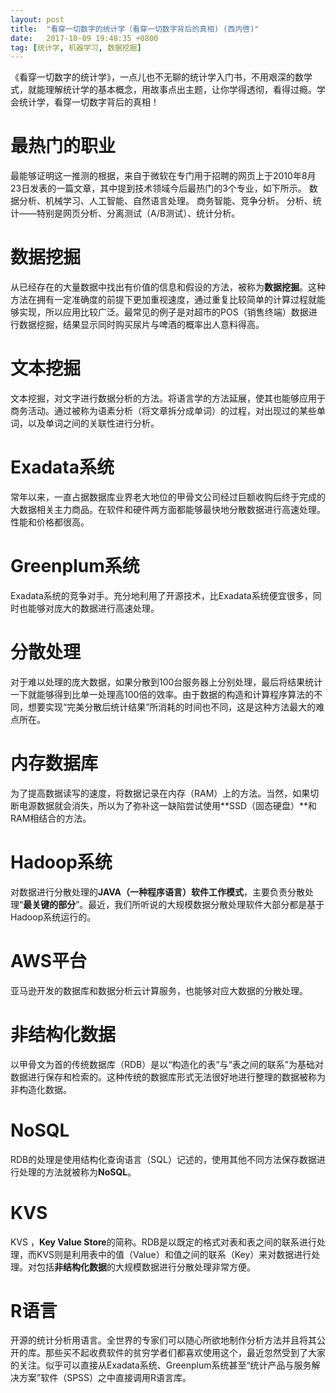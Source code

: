 ```yaml
---
layout: post
title:  "看穿一切数字的统计学（看穿一切数字背后的真相) (西内啓)"
date:   2017-10-09 19:48:35 +0800
tag: [统计学, 机器学习, 数据挖掘]
---
```


《看穿一切数字的统计学》，一点儿也不无聊的统计学入门书，不用艰深的数学式，就能理解统计学的基本概念，用故事点出主题，让你学得透彻，看得过瘾。学会统计学，看穿一切数字背后的真相！

# 最热门的职业

最能够证明这一推测的根据，来自于微软在专门用于招聘的网页上于2010年8月23日发表的一篇文章，其中提到技术领域今后最热门的3个专业，如下所示。 数据分析、机械学习、人工智能、自然语言处理。 商务智能、竞争分析。 分析、统计——特别是网页分析、分离测试（A/B测试）、统计分析。

# 数据挖掘

从已经存在的大量数据中找出有价值的信息和假设的方法，被称为**数据挖掘**。这种方法在拥有一定准确度的前提下更加重视速度，通过重复比较简单的计算过程就能够实现，所以应用比较广泛。最常见的例子是对超市的POS（销售终端）数据进行数据挖掘，结果显示同时购买尿片与啤酒的概率出人意料得高。   

# 文本挖掘   

文本挖掘，对文字进行数据分析的方法。将语言学的方法延展，使其也能够应用于商务活动。通过被称为语素分析（将文章拆分成单词）的过程，对出现过的某些单词，以及单词之间的关联性进行分析。   

# Exadata系统

常年以来，一直占据数据库业界老大地位的甲骨文公司经过巨额收购后终于完成的大数据相关主力商品。在软件和硬件两方面都能够最快地分散数据进行高速处理。性能和价格都很高。   

# Greenplum系统   

Exadata系统的竞争对手。充分地利用了开源技术，比Exadata系统便宜很多，同时也能够对庞大的数据进行高速处理。   

# 分散处理   

对于难以处理的庞大数据，如果分散到100台服务器上分别处理，最后将结果统计一下就能够得到比单一处理高100倍的效率。由于数据的构造和计算程序算法的不同，想要实现“完美分散后统计结果”所消耗的时间也不同，这是这种方法最大的难点所在。

# 内存数据库

为了提高数据读写的速度，将数据记录在内存（RAM）上的方法。当然，如果切断电源数据就会消失，所以为了弥补这一缺陷尝试使用**SSD（固态硬盘）**和RAM相结合的方法。

# Hadoop系统   

对数据进行分散处理的**JAVA（一种程序语言）软件工作模式**，主要负责分散处理“**最关键的部分**”。最近，我们所听说的大规模数据分散处理软件大部分都是基于Hadoop系统运行的。  

# AWS平台   

亚马逊开发的数据库和数据分析云计算服务，也能够对应大数据的分散处理。   

# 非结构化数据   

以甲骨文为首的传统数据库（RDB）是以“构造化的表”与“表之间的联系”为基础对数据进行保存和检索的。这种传统的数据库形式无法很好地进行整理的数据被称为非构造化数据。   

# NoSQL   

RDB的处理是使用结构化查询语言（SQL）记述的，使用其他不同方法保存数据进行处理的方法就被称为**NoSQL**。   

# KVS   

KVS ，**Key Value Store**的简称。RDB是以既定的格式对表和表之间的联系进行处理，而KVS则是利用表中的值（Value）和值之间的联系（Key）来对数据进行处理。对包括**非结构化数据**的大规模数据进行分散处理非常方便。   

# R语言   

开源的统计分析用语言。全世界的专家们可以随心所欲地制作分析方法并且将其公开的库。那些买不起收费软件的贫穷学者们都喜欢使用这个，最近忽然受到了大家的关注。似乎可以直接从Exadata系统、Greenplum系统甚至“统计产品与服务解决方案”软件（SPSS）之中直接调用R语言库。